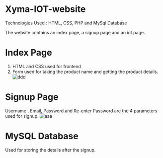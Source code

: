 # Xyma-IOT-website
Technologies Used : HTML, CSS, PHP and MySql Database

The website contains an index page, a signup page and an iot page.
# Index Page
1. HTML and CSS used for frontend
2. Form used for taking the product name and getting the product details.
![ddd](https://user-images.githubusercontent.com/63150030/114293839-28d9ff00-9ab7-11eb-9800-88eefdff9677.PNG)
# Signup Page
Username , Email, Password and Re-enter Password are the 4 parameters used for signup.
![aaa](https://user-images.githubusercontent.com/63150030/114293862-68085000-9ab7-11eb-91aa-e7fc437e840e.PNG)

# MySQL Database
Used for storing the details after the signup.
